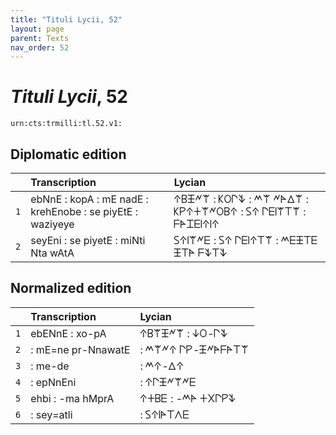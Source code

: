 ```yaml
---
title: "Tituli Lycii, 52"
layout: page
parent: Texts
nav_order: 52
---
```




# *Tituli Lycii*, 52




`urn:cts:trmilli:tl.52.v1:`

## Diplomatic edition

|  | Transcription | Lycian |
| :---: | :------ | :------ |
| `1` | ebNnE : kopA : mE nadE : krehEnobe : se piyEtE : waziyeye | 𐊁𐊂𐊑𐊏𐊚 : 𐊋𐊒𐊓𐊙 : 𐊎𐊚 𐊏𐊀𐊅𐊚 : 𐊋𐊕𐊁𐊛𐊚𐊏𐊒𐊂𐊁 : 𐊖𐊁 𐊓𐊆𐊊𐊚𐊗𐊚 : 𐊇𐊀𐊈𐊆𐊊𐊁𐊊𐊁 |
| `2` | seyEni : se piyetE : miNti Nta wAtA | 𐊖𐊁𐊊𐊚𐊏𐊆 : 𐊖𐊁 𐊓𐊆𐊊𐊁𐊗𐊚 : 𐊎𐊆𐊑𐊗𐊆 𐊑𐊗𐊀 𐊇𐊙𐊗𐊙 |

## Normalized edition

|  | Transcription | Lycian |
| :---: | :------ | :------ |
| `1` | ebENnE : xo-pA | 𐊁𐊂𐊚𐊑𐊏𐊚 : 𐊜𐊒-𐊓𐊙 |
| `2` | : mE=ne pr-NnawatE | : 𐊎𐊚𐊏𐊁 𐊓𐊕-𐊑𐊏𐊀𐊇𐊀𐊗𐊚 |
| `3` | : me-de | : 𐊎𐊁-𐊅𐊁 |
| `4` | : epNnEni | : 𐊁𐊓𐊑𐊏𐊚𐊏𐊆 |
| `5` | ehbi : -ma hMprA | 𐊁𐊛𐊂𐊆 : -𐊎𐊀 𐊛𐊐𐊓𐊕𐊙 |
| `6` | : sey=atli | : 𐊖𐊁𐊊𐊀𐊗𐊍𐊆 |